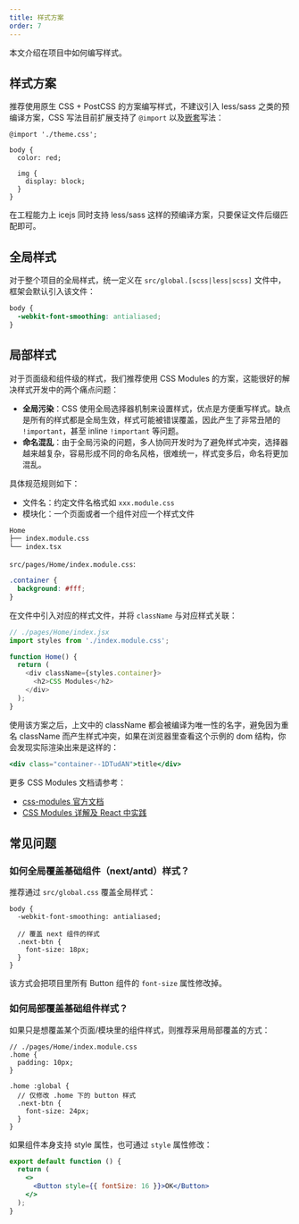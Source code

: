 ```yaml
---
title: 样式方案
order: 7
---
```


本文介绍在项目中如何编写样式。

## 样式方案

推荐使用原生 CSS + PostCSS 的方案编写样式，不建议引入 less/sass 之类的预编译方案，CSS 写法目前扩展支持了 `@import` 以及[嵌套](https://github.com/postcss/postcss-nested)写法：

```less
@import './theme.css';

body {
  color: red;

  img {
    display: block;
  }
}
```

在工程能力上 icejs 同时支持 less/sass 这样的预编译方案，只要保证文件后缀匹配即可。

## 全局样式

对于整个项目的全局样式，统一定义在 `src/global.[scss|less|scss]` 文件中，框架会默认引入该文件：

```css
body {
  -webkit-font-smoothing: antialiased;
}
```

## 局部样式

对于页面级和组件级的样式，我们推荐使用 CSS Modules 的方案，这能很好的解决样式开发中的两个痛点问题：

- **全局污染**：CSS 使用全局选择器机制来设置样式，优点是方便重写样式。缺点是所有的样式都是全局生效，样式可能被错误覆盖，因此产生了非常丑陋的 `!important`，甚至 inline `!important` 等问题。
- **命名混乱**：由于全局污染的问题，多人协同开发时为了避免样式冲突，选择器越来越复杂，容易形成不同的命名风格，很难统一，样式变多后，命名将更加混乱。

具体规范规则如下：

- 文件名：约定文件名格式如 `xxx.module.css`
- 模块化：一个页面或者一个组件对应一个样式文件

```markdown
Home
├── index.module.css
└── index.tsx
```

`src/pages/Home/index.module.css`:

```css
.container {
  background: #fff;
}
```

在文件中引入对应的样式文件，并将 `className` 与对应样式关联：

```javascript
// ./pages/Home/index.jsx
import styles from './index.module.css';

function Home() {
  return (
    <div className={styles.container}>
      <h2>CSS Modules</h2>
    </div>
  );
}
```

使用该方案之后，上文中的 className 都会被编译为唯一性的名字，避免因为重名 className 而产生样式冲突，如果在浏览器里查看这个示例的 dom 结构，你会发现实际渲染出来是这样的：

```jsx
<div class="container--1DTudAN">title</div>
```

更多 CSS Modules 文档请参考：

- [css-modules 官方文档](https://github.com/css-modules/css-modules)
- [CSS Modules 详解及 React 中实践](https://zhuanlan.zhihu.com/p/20495964)

## 常见问题

### 如何全局覆盖基础组件（next/antd）样式？

推荐通过 `src/global.css` 覆盖全局样式：

```less
body {
  -webkit-font-smoothing: antialiased;

  // 覆盖 next 组件的样式
  .next-btn {
    font-size: 18px;
  }
}
```

该方式会把项目里所有 Button 组件的 `font-size` 属性修改掉。

### 如何局部覆盖基础组件样式？

如果只是想覆盖某个页面/模块里的组件样式，则推荐采用局部覆盖的方式：

```less
// ./pages/Home/index.module.css
.home {
  padding: 10px;
}

.home :global {
  // 仅修改 .home 下的 button 样式
  .next-btn {
    font-size: 24px;
  }
}
```

如果组件本身支持 style 属性，也可通过 `style` 属性修改：

```jsx
export default function () {
  return (
    <>
      <Button style={{ fontSize: 16 }}>OK</Button>
    </>
  );
}
```
